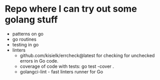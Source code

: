 # Repo where I can try out some golang stuff

- patterns on go
- go routines
- testing in go
- linters
    - github.com/kisielk/errcheck@latest for checking for unchecked errors in Go code. 
    - coverage of code with tests: go test -cover . 
    - golangci-lint - fast linters runner for Go
